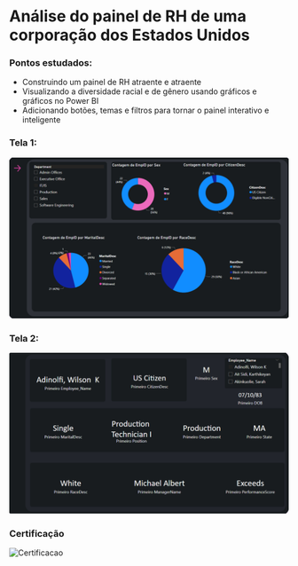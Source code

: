 # Análise do painel de RH de uma corporação dos Estados Unidos

### Pontos estudados:

* Construindo um painel de RH atraente e atraente
* Visualizando a diversidade racial e de gênero usando gráficos e gráficos no Power BI
* Adicionando botões, temas e filtros para tornar o painel interativo e inteligente


### Tela 1:

![Main](MainPage.png)

### Tela 2:
![Employee](EmployeePage.png)

### Certificação

![Certificacao](Certification)

